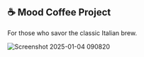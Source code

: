 ## ☕ Mood Coffee Project

For those who savor the classic Italian brew.

![Screenshot 2025-01-04 090820](https://github.com/user-attachments/assets/86565824-e85a-4d93-ae57-dbddc96a153b)
